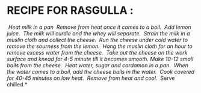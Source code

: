# RECIPE FOR RASGULLA :

​    *Heat milk in a pan*
​    *Remove from heat once it comes to a boil.*
​    *Add lemon juice.*
​    *The milk will curdle and the whey will separate.*
​    *Strain the milk in a muslin cloth and collect the cheese.*
​    *Run the cheese under cold water to remove the sourness from the lemon.*
​    *Hang the muslin cloth for an hour to remove excess water from the cheese.*
​    *Take out the cheese on the work surface and knead for 4-5 minute till it becomes smooth.*
​    *Make 10-12 small balls from the cheese.*
​    *Heat water, sugar and cardamon in a pan.*
​    *When the water comes to a boil, add the cheese balls in the water.*
​    *Cook covered for 40-45 minutes on low heat.*
​    *Remove from heat and cool.*
​    Serve chilled.*